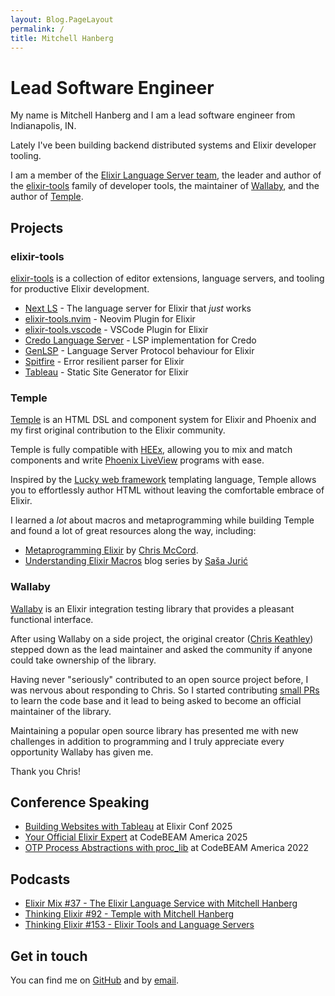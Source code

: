 ```yaml
---
layout: Blog.PageLayout
permalink: /
title: Mitchell Hanberg
---
```


# Lead Software Engineer

My name is Mitchell Hanberg and I am a lead software engineer from Indianapolis, IN.

Lately I've been building backend distributed systems and Elixir developer tooling.

I am a member of the [Elixir Language Server team](https://elixir-lang.org/blog/2024/08/15/welcome-elixir-language-server-team/), the leader and author of the [elixir-tools](https://github.com/elixir-tools) family of developer tools, the maintainer of [Wallaby](https://www.github.com/elixir-wallaby/wallaby), and the author of [Temple](https://www.github.com/mhanberg/temple).

## Projects

### elixir-tools

[elixir-tools](https://github.com/elixir-tools) is a collection of editor extensions, language servers, and tooling for productive Elixir development.

- [Next LS](https://github.com/elixir-tools/next-ls) - The language server for Elixir that _just_ works
- [elixir-tools.nvim](https://github.com/elixir-tools/elixir-tools.nvim) - Neovim Plugin for Elixir
- [elixir-tools.vscode](https://github.com/elixir-tools/elixir-tools.vscode) - VSCode Plugin for Elixir
- [Credo Language Server](https://github.com/elixir-tools/credo-language-server) - LSP implementation for Credo
- [GenLSP](https://github.com/elixir-tools/gen_lsp) - Language Server Protocol behaviour for Elixir
- [Spitfire](https://github.com/elixir-tools/spitfire) - Error resilient parser for Elixir
- [Tableau](https://github.com/elixir-tools/tableau) - Static Site Generator for Elixir

### Temple

[Temple](https://github.com/mhanberg/temple) is an HTML DSL and component system for Elixir and Phoenix and my first original contribution to the Elixir community.

Temple is fully compatible with [HEEx](https://hexdocs.pm/phoenix/components.html#heex), allowing you to mix and match components and write [Phoenix LiveView](https://hexdocs.pm/phoenix_live_view/Phoenix.LiveView.html) programs with ease.

Inspired by the [Lucky web framework](https://luckyframework.org/guides/frontend/rendering-html#creating-a-page) templating language, Temple allows you to effortlessly author HTML without leaving the comfortable embrace of Elixir.

I learned a _lot_ about macros and metaprogramming while building Temple and found a lot of great resources along the way, including:

* [Metaprogramming Elixir](https://amzn.to/2CVV7lr) by [Chris McCord](https://twitter.com/chris_mccord).
* [Understanding Elixir Macros](https://www.theerlangelist.com/article/macros_1) blog series by [Saša Jurić](https://twitter.com/sasajuric)

### Wallaby

[Wallaby](https://github.com/elixir-wallaby/wallaby) is an Elixir integration testing library that provides a pleasant functional interface.

After using Wallaby on a side project, the original creator ([Chris Keathley](https://keathley.io)) stepped down as the lead maintainer and asked the community if anyone could take ownership of the library.

Having never "seriously" contributed to an open source project before, I was nervous about responding to Chris. So I started contributing [small PRs](https://github.com/elixir-wallaby/wallaby/pull/371) to learn the code base and it lead to being asked to become an official maintainer of the library.

Maintaining a popular open source library has presented me with new challenges in addition to programming and I truly appreciate every opportunity Wallaby has given me.

Thank you Chris!


## Conference Speaking

- [Building Websites with Tableau](https://www.youtube.com/watch?v=B5e7M-Ogyho) at Elixir Conf 2025
- [Your Official Elixir Expert](https://www.youtube.com/watch?v=2vIw2fb9DxA) at CodeBEAM America 2025
- [OTP Process Abstractions with proc_lib](https://www.youtube.com/watch?v=Ug-SEozyG1A) at CodeBEAM America 2022

## Podcasts

- [Elixir Mix #37 - The Elixir Language Service with Mitchell Hanberg](https://topenddevs.com/podcasts/elixir-mix/episodes/emx-037-the-elixir-language-service-with-mitchell-hanberg)
- [Thinking Elixir #92 - Temple with Mitchell Hanberg](https://podcast.thinkingelixir.com/92)
- [Thinking Elixir #153 - Elixir Tools and Language Servers](https://podcast.thinkingelixir.com/153)

## Get in touch

You can find me on [GitHub](https://github.com/mhanberg) and by [email](mailto:contact@mitchellhanberg.com).


